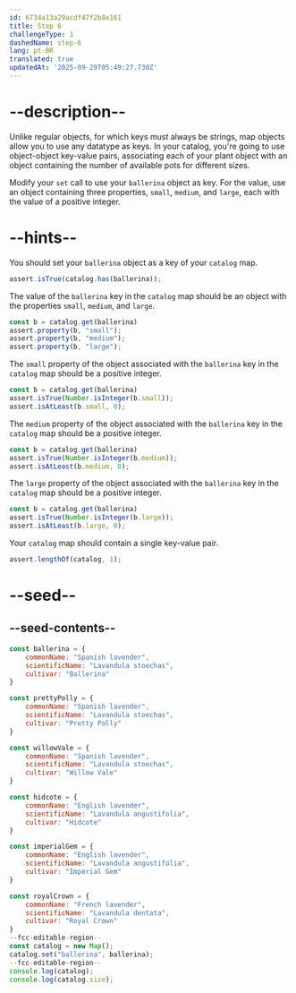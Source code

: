 ```yaml
---
id: 6734a13a29acdf47f2b8e161
title: Step 6
challengeType: 1
dashedName: step-6
lang: pt-BR
translated: true
updatedAt: '2025-09-29T05:49:27.730Z'
---
```


# --description--

Unlike regular objects, for which keys must always be strings, map objects allow you to use any datatype as keys. In your catalog, you're going to use object-object key-value pairs, associating each of your plant object with an object containing the number of available pots for different sizes.

Modify your `set` call to use your `ballerina` object as key. For the value, use an object containing three properties, `small`, `medium`, and `large`, each with the value of a positive integer. 

# --hints--

You should set your `ballerina` object as a key of your `catalog` map.

```js
assert.isTrue(catalog.has(ballerina));
```

The value of the `ballerina` key in the `catalog` map should be an object with the properties `small`, `medium`, and `large`.

```js
const b = catalog.get(ballerina)
assert.property(b, "small");
assert.property(b, "medium");
assert.property(b, "large");
```

The `small` property of the object associated with the `ballerina` key in the `catalog` map should be a positive integer.

```js
const b = catalog.get(ballerina)
assert.isTrue(Number.isInteger(b.small));
assert.isAtLeast(b.small, 0);
```

The `medium` property of the object associated with the `ballerina` key in the `catalog` map should be a positive integer.

```js
const b = catalog.get(ballerina)
assert.isTrue(Number.isInteger(b.medium));
assert.isAtLeast(b.medium, 0);
```

The `large` property of the object associated with the `ballerina` key in the `catalog` map should be a positive integer.

```js
const b = catalog.get(ballerina)
assert.isTrue(Number.isInteger(b.large));
assert.isAtLeast(b.large, 0);
```

Your `catalog` map should contain a single key-value pair.

```js
assert.lengthOf(catalog, 1);
```

# --seed--

## --seed-contents--

```js
const ballerina = {
    commonName: "Spanish lavender",
    scientificName: "Lavandula stoechas",
    cultivar: "Ballerina"
}

const prettyPolly = {
    commonName: "Spanish lavender",
    scientificName: "Lavandula stoechas",
    cultivar: "Pretty Polly"
}

const willowVale = {
    commonName: "Spanish lavender",
    scientificName: "Lavandula stoechas",
    cultivar: "Willow Vale"
}

const hidcote = {
    commonName: "English lavender",
    scientificName: "Lavandula angustifolia",
    cultivar: "Hidcote"
}

const imperialGem = {
    commonName: "English lavender",
    scientificName: "Lavandula angustifolia",
    cultivar: "Imperial Gem"
}

const royalCrown = {
    commonName: "French lavender",
    scientificName: "Lavandula dentata",
    cultivar: "Royal Crown"
}
--fcc-editable-region--
const catalog = new Map();
catalog.set("ballerina", ballerina);
--fcc-editable-region--
console.log(catalog);
console.log(catalog.size);
```
